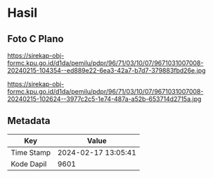 # Hasil

## Foto C Plano

https://sirekap-obj-formc.kpu.go.id/d1da/pemilu/pdpr/96/71/03/10/07/9671031007008-20240215-104354--ed889e22-6ea3-42a7-b7d7-379883fbd26e.jpg

https://sirekap-obj-formc.kpu.go.id/d1da/pemilu/pdpr/96/71/03/10/07/9671031007008-20240215-102624--3977c2c5-1e74-487a-a52b-653714d2715a.jpg


## Metadata

| Key        | Value               |
| ---------- | ------------------- |
| Time Stamp | 2024-02-17 13:05:41 |
| Kode Dapil | 9601                |




